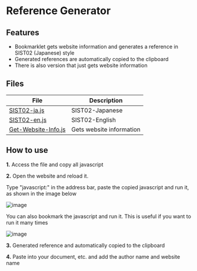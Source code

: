 # Reference Generator

## Features
- Bookmarklet gets website information and generates a reference in SIST02 (Japanese) style
- Generated references are automatically copied to the clipboard
- There is also version that just gets website information

## Files
| File | Description |
| ---- | ---- |
| [SIST02-ja.js](https://github.com/otnkmk8d/Reference-Generator/blob/main/SIST02-ja.js) | SIST02-Japanese |
| [SIST02-en.js](https://github.com/otnkmk8d/Reference-Generator/blob/main/SIST02-en.js) | SIST02-English |
| [Get-Website-Info.js](https://github.com/otnkmk8d/Reference-Generator/blob/main/Get-Website-Info.js) | Gets website information |

## How to use
**1.** Access the file and copy all javascript

**2.** Open the website and reload it. 

Type "javascript:" in the address bar, paste the copied javascript and run it, as shown in the image below

![image](https://github.com/otnkmk8d/Reference-Generator/assets/117816972/8647e7ff-9332-4351-98f5-ef3403588fa1)

You can also bookmark the javascript and run it. This is useful if you want to run it many times

![image](https://github.com/otnkmk8d/Reference-Generator/assets/117816972/5abd7832-f48a-4c84-b0e0-8f28531290d6)

**3.** Generated reference and automatically copied to the clipboard

**4.** Paste into your document, etc. and add the author name and website name
